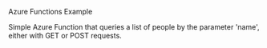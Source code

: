 Azure Functions Example

Simple Azure Function that queries a list of people by the parameter 'name', either with GET or POST requests.